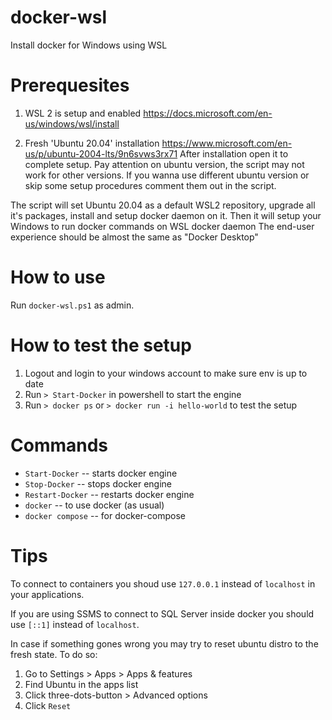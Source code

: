 # docker-wsl

Install docker for Windows using WSL

# Prerequesites

1.  WSL 2 is setup and enabled 
    https://docs.microsoft.com/en-us/windows/wsl/install

2.  Fresh 'Ubuntu 20.04' installation 
    https://www.microsoft.com/en-us/p/ubuntu-2004-lts/9n6svws3rx71
    After installation open it to complete setup.
    Pay attention on ubuntu version, the script may not work for other versions.
    If you wanna use different ubuntu version or skip some setup procedures comment them out in the script.

The script will set Ubuntu 20.04 as a default WSL2 repository,
upgrade all it's packages, install and setup docker daemon on it.
Then it will setup your Windows to run docker commands on WSL docker daemon
The end-user experience should be almost the same as "Docker Desktop"

# How to use

Run `docker-wsl.ps1` as admin.

# How to test the setup

1.  Logout and login to your windows account to make sure env is up to date
2.  Run `> Start-Docker` in powershell to start the engine
3.  Run `> docker ps` or `> docker run -i hello-world` to test the setup

# Commands

*	`Start-Docker`	-- starts docker engine
*	`Stop-Docker`	-- stops docker engine
*	`Restart-Docker`	-- restarts docker engine
*	`docker`	-- to use docker (as usual)
*	`docker compose`	-- for docker-compose


# Tips

To connect to containers you shoud use `127.0.0.1` instead of `localhost` in your applications.

If you are using SSMS to connect to SQL Server inside docker you should use `[::1]` instead of `localhost`.

In case if something gones wrong you may try to reset ubuntu distro to the fresh state. To do so: 
1. Go to Settings > Apps > Apps & features
2. Find Ubuntu in the apps list
3. Click three-dots-button > Advanced options
4. Click `Reset`
